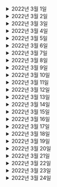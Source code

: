 

<details> <summary> 2022년 3월 1일 </summary>

## 회사 업무

## 개인 공부
- [개인플젝] order-and-gift-project
  - Order, Gift 프로젝트 
    - (User) 유저 도메인 정의
    - (User) 유저 생성 API 완성 
    - (User) 내정보 조회 API 완성
    - (User) 회원 탈퇴 API 완성
    - (User) 회원 재가입 API 완성 
- [DDD] 도메인 주도 설계란 무엇인가?
  - Chapter1) 도메인 주도 설계 복습 및 정리 (0% -> 100%)

</details>

<details> <summary> 2022년 3월 2일 </summary>

## 회사 업무
- 부릉 로지스틱스 오더 상태 이벤트 비동기 전달
  - 각 오더 상태 이벤트마다 다른 스펙으로 카프카에 전송하는 코드 작성
- 코드리뷰
  - ITSMCHG-6678 비마트 기사위치 알람 제거
  - ITSMCHG-6656 기사 출근시 고용보험 체크를 위한 앱버전 체크로직 제거
  - ITSMCHG-5889 배민1 callback agentlocation
- 메쉬톡데이
- DDD 스터디) 도메인 주도 설계란 무엇인가? - Chapter1

## 개인 공부
- [개인플젝] order-and-gift-project
  - Order, Gift 프로젝트 
    - (User) DB에 저장된 User를 활용하도록 리팩토링

</details>

<details> <summary> 2022년 3월 3일 </summary>

## 회사 업무
- 부릉 로지스틱스 오더 상태 이벤트 비동기 전달
  - 각 오더 상태 이벤트마다 다른 스펙으로 카프카에 전송하는 코드 작성
  - PR작성
  - local 테스트
  - dev1배포 및 테스트
- 코드리뷰
  - ITSMCHG-6716 기사 삭제 시 employmentStatus 업데이트

## 개인 공부
- [개인플젝] order-and-gift-project
  - Order, Gift 프로젝트 
    - (Admin) 어드민 생성 API
- [PS] python
  - dp 1문제 풀이

</details>

<details> <summary> 2022년 3월 4일 </summary>

## 회사 업무
- 부릉 로지스틱스 오더 상태 이벤트 비동기 전달
  - 테스트코드 작성
  - PR리뷰 반영

## 개인 공부
- [개인플젝] order-and-gift-project
  - Order, Gift 프로젝트 
    - (User, Admin) 유저, 어드민 생성시 혹은 조회시 검증한다. 

</details>

<details> <summary> 2022년 3월 5일 </summary>

## 회사 업무

## 개인 공부
- [개인플젝] order-and-gift-project
  - Order, Gift 프로젝트 
    - (User, Admin) 어드민용 다른 유저 정보 조회 API
    - (User, Admin) 어드민용 다른 유저 정보 삭제 API
    - (User, Admin) 어드민용 다른 유저 재가입 API

</details>

<details> <summary> 2022년 3월 6일 </summary>

## 회사 업무

## 개인 공부
- [개인플젝] order-and-gift-project
  - Order, Gift 프로젝트 
    - (Partner) Partner API에서 Auth활용 및 User 도메인과 연동

</details>

<details> <summary> 2022년 3월 7일 </summary>

## 회사 업무
- 부릉 로지스틱스 오더 상태 이벤트 비동기 전달
  - PR피드백 반영
- 위클리 미팅
- 코드리뷰
  - [ITSMCHG-6750] createorder refactoring

## 개인 공부

</details>

<details> <summary> 2022년 3월 8일 </summary>

## 회사 업무
- 부릉 로지스틱스 오더 상태 이벤트 비동기 전달
  - PR피드백 반영
  - dev1배포 및 테스트
- 코드리뷰
  - ITSMCHG-6722 고용보험 이력 업데이트 일자 버그 픽스
  - [ITSMCHG-6750] createorder refactoring
  - [ITSMCHG-6675] 도착지 변경 시 클라이언트에서 ClaimCode 를 선택할 수 있도록 수정

## 개인 공부
- [팀 프로젝트] CherryPick
  - JWT 설정
  - mysql DB 도커 세팅

</details>

<details> <summary> 2022년 3월 9일 </summary>

## 회사 업무

## 개인 공부
- [팀 프로젝트] CherryPick
  - (Auth) Login API 리팩토링
- [DDD] 도메인 지식 탐구를 위한 이벤트 스토밍
  - 강의 보고나서 정리
- [PS] python
  - greedy 1문제 풀이

</details>

<details> <summary> 2022년 3월 10일 </summary>

## 회사 업무
- "라스트마일 온보딩 - 라스트마일 소개" 미팅 참여
- 부릉 로지스틱스 오더 상태 이벤트 비동기 전달
  - PR피드백 반영 
- createOrder ~ cancelOrder 위키 재정리
- 코드리뷰
  -  ITSMCHG-6518-allow-without-uaa-token

## 개인 공부
- [DDD] 도메인 주도 설계란 무엇인가?
  - Chapter2) 2. 유비쿼터스 언어 (0% -> 100%)

</details>

<details> <summary> 2022년 3월 11일 </summary>

## 회사 업무
- createOrder~cancelOrder 위키 재정리
- 태우님 온보딩 
  - createOrder ~ cancelOrder 테스트
- DDD스터디 참여

## 개인 공부
- [개인플젝] order-and-gift-project
  - Order, Gift 프로젝트  
    - (Auth) 유효기간이 만료된 jwt토큰으로 전달된 경우 500에러가 아닌 401에러를 반환한다. - 조사

</details>

<details> <summary> 2022년 3월 12일 </summary>

## 회사 업무

## 개인 공부
- [Kotlin] 새차원의 코틀린 
  - 전체 복습

</details>

<details> <summary> 2022년 3월 13일 </summary>

## 회사 업무

## 개인 공부
- [팀 프로젝트] CherryPick
  - API 설계 회의 - 화면에서 필요한 데이터 협의, json 데이터 형식 협의 (백엔드 + 프론트엔드)

</details>

<details> <summary> 2022년 3월 14일 </summary>

## 회사 업무

## 개인 공부
- [DDD] 도메인 주도 설계란 무엇인가?
  - Chapter3) 3. 모델 주도 설계 복습 (0% -> 20%)

</details>

<details> <summary> 2022년 3월 15일 </summary>

## 회사 업무

## 개인 공부
- [PS] python
  - 구현문제 5문제 풀이

</details>

<details> <summary> 2022년 3월 16일 </summary>

## 회사 업무
- 부릉 로지스틱스 오더 상태 이벤트 비동기 전달
  - PR피드백 반영
- DDD스터디 - 용어집 만들어보기 참여

## 개인 공부

</details>

<details> <summary> 2022년 3월 17일 </summary>

## 회사 업무
- 태우님 createOrder ~ deliverOrder 온보딩 help
- 라스트마일 한방 회의

## 개인 공부

</details>

<details> <summary> 2022년 3월 18일 </summary>

## 회사 업무
- 코드리뷰
  - ITSMCHG-5875 cancelOrder OptimisticLock에러 발생시 응답 변경
  - ITSMCHG-6832 기사 강제 퇴근 API
  - ITSMCHG-5877 선불 오더를 기사의 미납금액 및 M캐시 잔액에 상관없이 기사가 직접 잡을 수 있게 한다.
  - ITSMCHG-6713 오더 할증 내역 조회

## 개인 공부

</details>

<details> <summary> 2022년 3월 19일 </summary>

## 회사 업무

## 개인 공부
- [팀 프로젝트] CherryPick
  - API 설계 회의 - uri, method 회의 (백엔드 + 프론트엔드)

</details>

<details> <summary> 2022년 3월 20일 </summary>

## 회사 업무

## 개인 공부
- [PS] python 
  - DFS&BFS 1문제 풀이

</details>

<details> <summary> 2022년 3월 21일 </summary>

## 회사 업무
- 다지점 관제 - 요구사항 검토
- 코드리뷰
  - ITSMCHG-6805 고용보험 일차감 실패건 모아서 재시도
  - [ITSMCHG-6750] createorder refactoring
  - [ITSMCHG-6674] 상점 최대 배송거리 조회 기능 추가
  - ITSMCHG-5599 보험 개인 정보 파기 크론

## 개인 공부

</details>

<details> <summary> 2022년 3월 22일 </summary>

## 회사 업무
- 다지점 관제
  - 요구사항 검토
  - 기획서 문의 미팅

## 개인 공부
- [팀 프로젝트] CherryPick
  - 리프레시 토큰을 이용한 로그인 및 토큰 재발행 API 완성


</details>

<details> <summary> 2022년 3월 23일 </summary>

## 회사 업무
- 다지점 관제
  - 다지점관제 담당자 / 일정산정 미팅
  - 간단히 erd작성
- 라스트마일 개발 토크 참석

## 개인 공부
- [개인플젝] order-and-gift-project
  - (Partner) Order 서비스 - partnerName 대신 User도메인의 name활용

</details>

<details> <summary> 2022년 3월 24일 </summary>

## 회사 업무
- 다지점 관제
  - erd 검토 및 위키 정리
  - 유스케이스 정리

## 개인 공부
- [PS] python
  - DFS&BFS 1문제 풀이

</details>